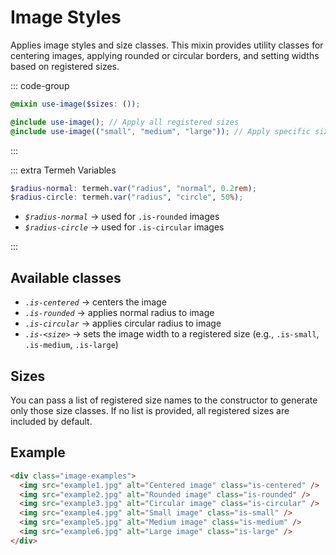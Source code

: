 # Image Styles

Applies image styles and size classes. This mixin provides utility classes for centering images, applying rounded or circular borders, and setting widths based on registered sizes.

::: code-group

```scss [usage.scss]
@mixin use-image($sizes: ());
```

```scss [example.scss]
@include use-image(); // Apply all registered sizes
@include use-image(("small", "medium", "large")); // Apply specific sizes only
```

:::

::: extra Termeh Variables

```scss
$radius-normal: termeh.var("radius", "normal", 0.2rem);
$radius-circle: termeh.var("radius", "circle", 50%);
```

- _`$radius-normal`_ → used for `.is-rounded` images
- _`$radius-circle`_ → used for `.is-circular` images

:::

## Available classes

- _`.is-centered`_ → centers the image
- _`.is-rounded`_ → applies normal radius to image
- _`.is-circular`_ → applies circular radius to image
- _`.is-<size>`_ → sets the image width to a registered size (e.g., `.is-small`, `.is-medium`, `.is-large`)

## Sizes

You can pass a list of registered size names to the constructor to generate only those size classes. If no list is provided, all registered sizes are included by default.

## Example

```html
<div class="image-examples">
  <img src="example1.jpg" alt="Centered image" class="is-centered" />
  <img src="example2.jpg" alt="Rounded image" class="is-rounded" />
  <img src="example3.jpg" alt="Circular image" class="is-circular" />
  <img src="example4.jpg" alt="Small image" class="is-small" />
  <img src="example5.jpg" alt="Medium image" class="is-medium" />
  <img src="example6.jpg" alt="Large image" class="is-large" />
</div>
```
